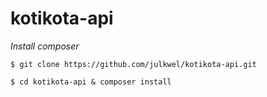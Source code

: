# kotikota-api

*Install composer*

`$ git clone https://github.com/julkwel/kotikota-api.git`

`$ cd kotikota-api & composer install`
